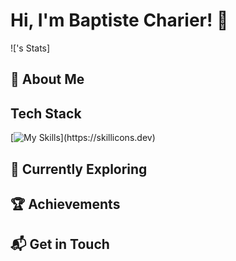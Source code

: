 # Hi, I'm Baptiste Charier! 👋

![<Bcharier>'s Stats]

## 🚀 About Me


## Tech Stack
[![My Skills](https://skillicons.dev/icons?i=js,angular,php,html,css,git,)](https://skillicons.dev)

## 🌱 Currently Exploring

 ## 🏆 Achievements

## 📬 Get in Touch

<!--

Here are some ideas to get you started:

- 🔭 I’m currently working on ...
- 🌱 I’m currently learning ...
- 👯 I’m looking to collaborate on ...
- 🤔 I’m looking for help with ...
- 💬 Ask me about ...
- 📫 How to reach me: ...
- 😄 Pronouns: ...
- ⚡ Fun fact: ...
-->


